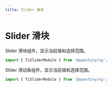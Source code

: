 ```yaml
---
title: Slider 滑块
---
```

# Slider 滑块

<div class="used-tiny">

Slider 滑块组件，显示当前值和选择范围。&nbsp;&nbsp;

```typescript
import { TiSliderModule } from '@opentiny/ng';
```

</div>

<div class="used-config">

Slider 滑动条组件，显示当前值和选择范围。&nbsp;&nbsp;

```typescript
import { TiSliderModule } from '@opentiny/ng';
```

</div>
